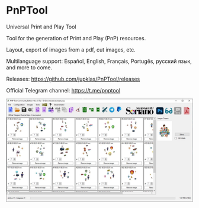 # PnPTool
Universal Print and Play Tool

Tool for the generation of Print and Play (PnP) resources.

Layout, export of images from a pdf, cut images, etc.

Multilanguage support: Español, English, Français, Portugês, русский язык, and more to come.


Releases:
https://github.com/jupklas/PnPTool/releases

Official Telegram channel:
https://t.me/pnptool


![Screenshot](/images/screenshot.jpg)
